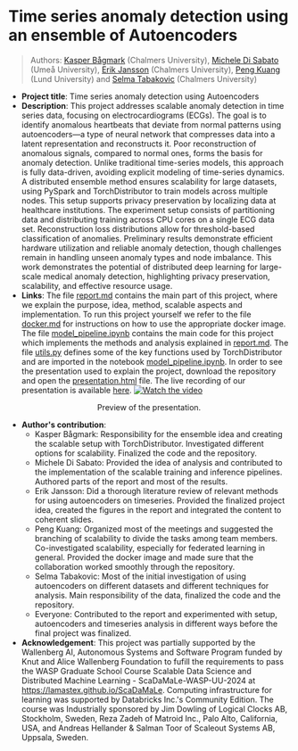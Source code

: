 # Time series anomaly detection using an ensemble of Autoencoders
> Authors: [Kasper Bågmark](https://research.chalmers.se/person/bagmark) (Chalmers University), [Michele Di Sabato](https://www.umu.se/en/staff/michele-di-sabato/) (Umeå University), [Erik Jansson](https://www.chalmers.se/en/persons/erikjans/) (Chalmers University), [Peng Kuang](https://portal.research.lu.se/en/persons/peng-kuang) (Lund University) and [Selma Tabakovic](https://www.chalmers.se/en/persons/selmat/) (Chalmers University)
* **Project title**: Time series anomaly detection using Autoencoders
* **Description**: This project addresses scalable anomaly detection in time series data, focusing on electrocardiograms (ECGs). The goal is to identify anomalous heartbeats that deviate from normal patterns using autoencoders—a type of neural network that compresses data into a latent representation and reconstructs it. Poor reconstruction of anomalous signals, compared to normal ones, forms the basis for anomaly detection. Unlike traditional time-series models, this approach is fully data-driven, avoiding explicit modeling of time-series dynamics. A distributed ensemble method ensures scalability for large datasets, using PySpark and TorchDistributor to train models across multiple nodes. This setup supports privacy preservation by localizing data at healthcare institutions. The experiment setup consists of partitioning data and distributing training across CPU cores on a single ECG data set. Reconstruction loss distributions allow for threshold-based classification of anomalies. Preliminary results demonstrate efficient hardware utilization and reliable anomaly detection, though challenges remain in handling unseen anomaly types and node imbalance. This work demonstrates the potential of distributed deep learning for large-scale medical anomaly detection, highlighting privacy preservation, scalability, and effective resource usage.
* **Links**: The file [report.md](report.md) contains the main part of this project, where we explain the purpose, idea, method, scalable aspects and implementation. To run this project yourself we refer to the file [docker.md](docker.md) for instructions on how to use the appropriate docker image. The file [model_pipeline.ipynb](model_pipeline.ipynb) contains the main code for this project which implements the methods and analysis explained in [report.md](report.md). The file [utils.py](utils.py) defines some of the key functions used by TorchDistributor and are imported in the notebook [model_pipeline.ipynb](model_pipeline.ipynb). In order to see the presentation used to explain the project, download the repository and open the [presentation.html](presentation_folder/presentation.html) file. The live recording of our presentation is available [here](https://www.youtube.com/watch?v=td-i9vXtVUg). 
[![Watch the video](https://img.youtube.com/vi/td-i9vXtVUg/hqdefault.jpg)](https://www.youtube.com/watch?v=td-i9vXtVUg)
<center>Preview of the presentation.</center>

* **Author's contribution**:
    - Kasper Bågmark: Responsibility for the ensemble idea and creating the scalable setup with TorchDistributor. Investigated different options for scalability. Finalized the code and the repository.
    - Michele Di Sabato: Provided the idea of analysis and contributed to the implementation of the scalable training and inference pipelines. Authored parts of the report and most of the results.
    - Erik Jansson: Did a thorough literature review of relevant methods for using autoencoders on timeseries. Provided the finalized project idea, created the figures in the report and integrated the content to coherent slides.
    - Peng Kuang: Organized most of the meetings and suggested the branching of scalability to divide the tasks among team members. Co-investigated scalability, especially for federated learning in general. Provided the docker image and made sure that the collaboration worked smoothly through the repository.
    - Selma Tabakovic: Most of the initial investigation of using autoencoders on different datasets and different techniques for analysis. Main responsibility of the data, finalized the code and the repository.
    - Everyone: Contributed to the report and experimented with setup, autoencoders and timeseries analysis in different ways before the final project was finalized. 
* **Acknowledgement**:
This project was partially supported by the Wallenberg AI, Autonomous Systems and Software Program funded by Knut and Alice Wallenberg Foundation to fufill the requirements to pass the WASP Graduate School Course Scalable Data Science and Distributed Machine Learning - ScaDaMaLe-WASP-UU-2024 at <https://lamastex.github.io/ScaDaMaLe>. Computing infrastructure for learning was supported by Databricks Inc.'s Community Edition. The course was Industrially sponsored by Jim Dowling of Logical Clocks AB, Stockholm, Sweden, Reza Zadeh of Matroid Inc., Palo Alto, California, USA, and Andreas Hellander & Salman Toor of Scaleout Systems AB, Uppsala, Sweden.